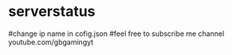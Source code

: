 # serverstatus
#change ip name in cofig.json
#feel free to subscribe me channel youtube.com/gbgamingyt
